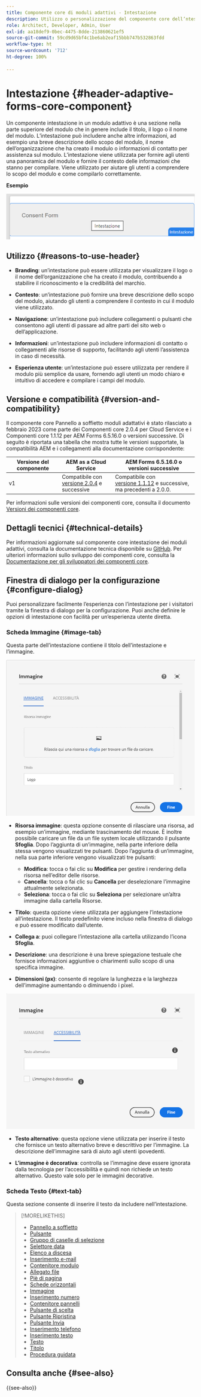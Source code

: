 ```yaml
---
title: Componente core di moduli adattivi - Intestazione
description: Utilizzo o personalizzazione del componente core dell’ntestazione dei moduli adattivi.
role: Architect, Developer, Admin, User
exl-id: aa18def9-0bec-4475-8dde-213860621ef5
source-git-commit: 59cd9d65bf4c1be6ab2eaf15bbb747b532863fdd
workflow-type: ht
source-wordcount: '712'
ht-degree: 100%

---
```


# Intestazione {#header-adaptive-forms-core-component}

Un componente intestazione in un modulo adattivo è una sezione nella parte superiore del modulo che in genere include il titolo, il logo o il nome del modulo. L’intestazione può includere anche altre informazioni, ad esempio una breve descrizione dello scopo del modulo, il nome dell’organizzazione che ha creato il modulo o informazioni di contatto per assistenza sul modulo. L’intestazione viene utilizzata per fornire agli utenti una panoramica del modulo e fornire il contesto delle informazioni che stanno per compilare. Viene utilizzato per aiutare gli utenti a comprendere lo scopo del modulo e come compilarlo correttamente.

**Esempio**

![](/help/adaptive-forms/assets/header.png)

## Utilizzo {#reasons-to-use-header}

* **Branding**: un’intestazione può essere utilizzata per visualizzare il logo o il nome dell’organizzazione che ha creato il modulo, contribuendo a stabilire il riconoscimento e la credibilità del marchio.

* **Contesto**: un’intestazione può fornire una breve descrizione dello scopo del modulo, aiutando gli utenti a comprendere il contesto in cui il modulo viene utilizzato.

* **Navigazione**: un’intestazione può includere collegamenti o pulsanti che consentono agli utenti di passare ad altre parti del sito web o dell’applicazione.

* **Informazioni**: un’intestazione può includere informazioni di contatto o collegamenti alle risorse di supporto, facilitando agli utenti l’assistenza in caso di necessità.

* **Esperienza utente**: un’intestazione può essere utilizzata per rendere il modulo più semplice da usare, fornendo agli utenti un modo chiaro e intuitivo di accedere e compilare i campi del modulo.

## Versione e compatibilità {#version-and-compatibility}

Il componente core Pannello a soffietto moduli adattativi è stato rilasciato a febbraio 2023 come parte dei Componenti core 2.0.4 per Cloud Service e i Componenti core 1.1.12 per AEM Forms 6.5.16.0 o versioni successive. Di seguito è riportata una tabella che mostra tutte le versioni supportate, la compatibilità AEM e i collegamenti alla documentazione corrispondente:

| Versione del componente | AEM as a Cloud Service | AEM Forms 6.5.16.0 o versioni successive |
|---|---|---|
| v1 | Compatibile con<br>[versione 2.0.4](/help/adaptive-forms/version.md) e successive | Compatibile con <br>[versione 1.1.12](/help/adaptive-forms/version.md) e successive, ma precedenti a 2.0.0. |

Per informazioni sulle versioni dei componenti core, consulta il documento [Versioni dei componenti core](/help/adaptive-forms/version.md).


<!-- ## Sample Component Output {#sample-component-output}

To experience the Accordion Component as well as see examples of its configuration options as well as HTML and JSON output, visit the [Component Library](https://adobe.com/go/aem_cmp_library_accordion). -->


## Dettagli tecnici {#technical-details}

Per informazioni aggiornate sul componente core intestazione dei moduli adattivi, consulta la documentazione tecnica disponibile su [GitHub](https://github.com/adobe/aem-core-forms-components/tree/master/ui.af.apps/src/main/content/jcr_root/apps/core/fd/components/form/pageheader/v1/pageheader). Per ulteriori informazioni sullo sviluppo dei componenti core, consulta la [Documentazione per gli sviluppatori dei componenti core](/help/developing/overview.md).

## Finestra di dialogo per la configurazione {#configure-dialog}

Puoi personalizzare facilmente l’esperienza con l’intestazione per i visitatori tramite la finestra di dialogo per la configurazione. Puoi anche definire le opzioni di intestazione con facilità per un’esperienza utente diretta.

### Scheda Immagine {#image-tab}

Questa parte dell’intestazione contiene il titolo dell’intestazione e l’immagine.

![Scheda Immagine](/help/adaptive-forms/assets/header_image.png)

* **Risorsa immagine**: questa opzione consente di rilasciare una risorsa, ad esempio un’immagine, mediante trascinamento del mouse. È inoltre possibile caricare un file da un file system locale utilizzando il pulsante **Sfoglia**. Dopo l’aggiunta di un’immagine, nella parte inferiore della stessa vengono visualizzati tre pulsanti. Dopo l’aggiunta di un’immagine, nella sua parte inferiore vengono visualizzati tre pulsanti:
   * **Modifica**: tocca o fai clic su **Modifica** per gestire i rendering della risorsa nell’editor delle risorse.
   * **Cancella**: tocca o fai clic su **Cancella** per deselezionare l’immagine attualmente selezionata.
   * **Seleziona**: tocca o fai clic su **Seleziona** per selezionare un’altra immagine dalla cartella Risorse.

* **Titolo**: questa opzione viene utilizzata per aggiungere l’intestazione all’intestazione. Il testo predefinito viene incluso nella finestra di dialogo e può essere modificato dall’utente.
* **Collega a**: puoi collegare l’intestazione alla cartella utilizzando l’icona **Sfoglia**.
* **Descrizione**: una descrizione è una breve spiegazione testuale che fornisce informazioni aggiuntive o chiarimenti sullo scopo di una specifica immagine.
* **Dimensioni (px)**: consente di regolare la lunghezza e la larghezza dell’immagine aumentando o diminuendo i pixel.

![Scheda Accessibilità](/help/adaptive-forms/assets/header_accessibility.png)

* **Testo alternativo**: questa opzione viene utilizzata per inserire il testo che fornisce un testo alternativo breve e descrittivo per l’immagine. La descrizione dell’immagine sarà di aiuto agli utenti ipovedenti.

* **L’immagine è decorativa**: controlla se l’immagine deve essere ignorata dalla tecnologia per l’accessibilità e quindi non richiede un testo alternativo. Questo vale solo per le immagini decorative.

### Scheda Testo {#text-tab}

Questa sezione consente di inserire il testo da includere nell’intestazione.

<!--

## Related article {#related-article}

* [Create a standalone Adaptive Form](https://experienceleague.adobe.com/docs/experience-manager-cloud-service/content/forms/adaptive-forms-authoring/authoring-adaptive-forms-core-components/create-an-adaptive-form-on-forms-cs/creating-adaptive-form-core-components.html)

-->


>[!MORELIKETHIS]
>
>* [Pannello a soffietto](/help/adaptive-forms/components/accordion.md)
>* [Pulsante](/help/adaptive-forms/components/button.md)
>* [Gruppo di caselle di selezione](/help/adaptive-forms/components/checkbox-group.md)
>* [Selettore data](/help/adaptive-forms/components/date-picker.md)
>* [Elenco a discesa](/help/adaptive-forms/components/drop-down.md)
>* [Inserimento e-mail](/help/adaptive-forms/components/email-input.md)
>* [Contenitore modulo](/help/adaptive-forms/components/form-container.md)
>* [Allegato file](/help/adaptive-forms/components/file-attachment.md)
>* [Piè di pagina](/help/adaptive-forms/components/footer.md)
>* [Schede orizzontali](/help/adaptive-forms/components/horizontal-tabs.md)
>* [Immagine](/help/adaptive-forms/components/image.md)
>* [Inserimento numero](/help/adaptive-forms/components/number-input.md)
>* [Contenitore pannelli](/help/adaptive-forms/components/panel-container.md)
>* [Pulsante di scelta](/help/adaptive-forms/components/radio-button.md)
>* [Pulsante Ripristina](/help/adaptive-forms/components/reset-button.md)
>* [Pulsante Invia](/help/adaptive-forms/components/submit-button.md)
>* [Inserimento telefono](/help/adaptive-forms/components/telephone-input.md)
>* [Inserimento testo](/help/adaptive-forms/components/text-input.md)
>* [Testo](/help/adaptive-forms/components/text.md)
>* [Titolo](/help/adaptive-forms/components/title.md)
>* [Procedura guidata](/help/adaptive-forms/components/wizard.md)

## Consulta anche {#see-also}

{{see-also}}